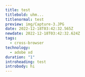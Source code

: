 ```yaml
---
title: test
titlebold: uhm...
titlenormal: test
preview: img/Capture-3.JPG
date: 2022-12-18T03:42:32.565Z
newdate: 2022-12-18T03:42:32.624Z
tags:
  - cross-browser
technology:
  - adobe xd
duration: "1"
introheading: test
introbody: h﻿i
---
```

